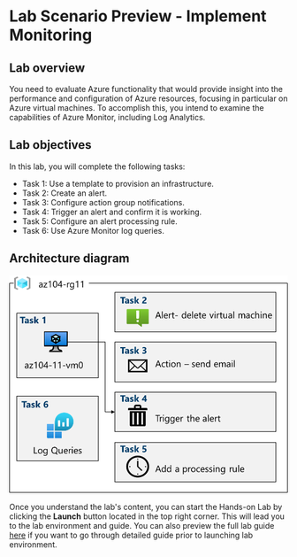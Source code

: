 # Lab Scenario Preview - Implement Monitoring

## Lab overview
You need to evaluate Azure functionality that would provide insight into the performance and configuration of Azure resources, focusing in particular on Azure virtual machines. To accomplish this, you intend to examine the capabilities of Azure Monitor, including Log Analytics.

## Lab objectives
In this lab, you will complete the following tasks:
+ Task 1: Use a template to provision an infrastructure.
+ Task 2: Create an alert.
+ Task 3: Configure action group notifications.
+ Task 4: Trigger an alert and confirm it is working.
+ Task 5: Configure an alert processing rule.
+ Task 6: Use Azure Monitor log queries.

## Architecture diagram
![image](../media/az104-lab11-architecture.png)

Once you understand the lab's content, you can start the Hands-on Lab by clicking the **Launch** button located in the top right corner. This will lead you to the lab environment and guide. You can also preview the full lab guide [here](https://experience.cloudlabs.ai/#/labguidepreview/f5def2c2-66e5-4d52-8354-94bfe1fcc590) if you want to go through detailed guide prior to launching lab environment.
